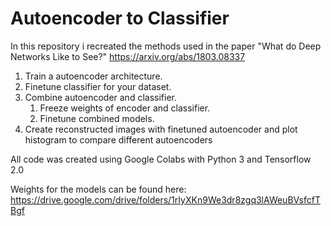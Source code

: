 # Autoencoder to Classifier

In this repository i recreated the methods used in the paper "What do Deep Networks Like to See?" https://arxiv.org/abs/1803.08337 

1. Train a autoencoder architecture.
1. Finetune classifier for your dataset.
1. Combine autoencoder and classifier.
    1. Freeze weights of encoder and classifier.
    1. Finetune combined models.
1. Create reconstructed images with finetuned autoencoder and plot histogram to compare different autoencoders

All code was created using Google Colabs with Python 3 and Tensorflow 2.0

Weights for the models can be found here: https://drive.google.com/drive/folders/1rIyXKn9We3dr8zgq3lAWeuBVsfcfTBgf

